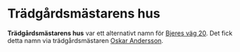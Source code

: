 # Trädgårdsmästarens hus

**Trädgårdsmästarens hus** var ett alternativt namn för [Bjeres väg 20](Bjeres%20väg%2020). Det fick detta namn via trädgårdsmästaren [Oskar Andersson](Oskar%20Andersson).
